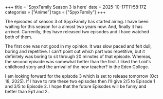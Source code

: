 +++
title = 'SpyxFamily Season 3 is here'
date = 2025-10-17T11:58:17Z
categories = ["Anime"]
tags = ["SpyxFamily"]
+++

The episodes of season 3 of SpyxFamily has started airing. I have been waiting
for this season for a almost two years now. And, finally it has arrived.
Currently, they have released two episodes and I have watched both of them. 

The first one was not good in my opinion. It was slow paced and felt dull,
boring and repetitive. I can't point out which part was repetitive, but it
definitely was boring to sit through 20 minutes of that episode. Whereas, the
second episode was somewhat better than the first. I liked the Loid's childhood
story and the arrival of the new teacher? in the Eden College.

I am looking forward for the episode 3 which is set to release tomorrow (Oct 18,
2025). If I have to rate these two episodes then I'll give 2/5 to Episode 1 and
3/5 to Episode 2. I hope that the future Episodes will be funny and better than
Ep1 and 2.
